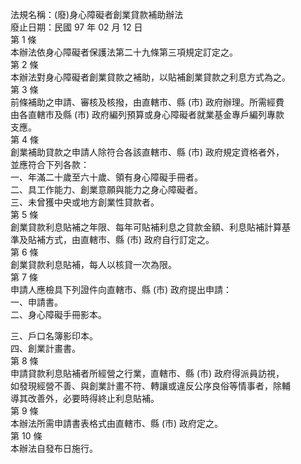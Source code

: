 法規名稱：(廢)身心障礙者創業貸款補助辦法  
廢止日期：民國 97 年 02 月 12 日  
第 1 條  
本辦法依身心障礙者保護法第二十九條第三項規定訂定之。  
第 2 條  
本辦法對身心障礙者創業貸款之補助，以貼補創業貸款之利息方式為之。  
第 3 條  
前條補助之申請、審核及核撥，由直轄市、縣 (市) 政府辦理。所需經費  
由各直轄市及縣 (市) 政府編列預算或身心障礙者就業基金專戶編列專款  
支應。  
第 4 條  
創業補助貸款之申請人除符合各該直轄市、縣 (市) 政府規定資格者外，  
並應符合下列各款：  
一、年滿二十歲至六十歲、領有身心障礙手冊者。  
二、具工作能力、創業意願與能力之身心障礙者。  
三、未曾獲中央或地方創業性貸款者。  
第 5 條  
創業貸款利息貼補之年限、每年可貼補利息之貸款金額、利息貼補計算基  
準及貼補方式，由直轄市、縣 (市) 政府自行訂定之。  
第 6 條  
創業貸款利息貼補，每人以核貸一次為限。  
第 7 條  
申請人應檢具下列證件向直轄市、縣 (市) 政府提出申請：  
一、申請書。  
二、身心障礙手冊影本。  


三、戶口名簿影印本。  
四、創業計畫書。  
第 8 條  
申請貸款利息貼補者所經營之行業，直轄市、縣 (市) 政府得派員訪視，  
如發現經營不善、與創業計畫不符、轉讓或違反公序良俗等情事者，除輔  
導其改善外，必要時得終止利息貼補。  
第 9 條  
本辦法所需申請書表格式由直轄市、縣 (市) 政府定之。  
第 10 條  
本辦法自發布日施行。  


